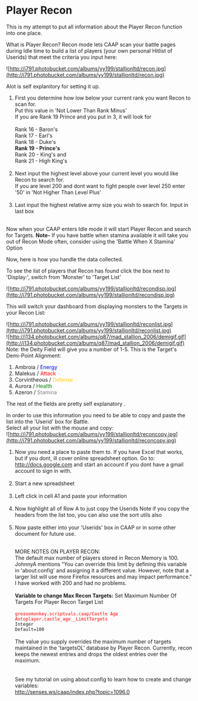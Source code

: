 # Player Recon #

This is my attempt to put all information about the Player Recon function into one place.

What is Player Recon?
Recon mode lets CAAP scan your battle pages during Idle time to build a list of players (your own personal Hitlist of Userids) that meet the criteria you input here:

![http://i791.photobucket.com/albums/yy199/stallionltd/recon.jpg](http://i791.photobucket.com/albums/yy199/stallionltd/recon.jpg)

Alot is self explanitory for setting it up.
<ol>
<li>First you determine how low below your current rank you want Recon to scan for.<br>
Put this value in 'Not Lower Than Rank Minus'<br>
If you are Rank 19 Prince and you put in 3, it will look for <br /><br />
Rank 16 - Baron's<br />
Rank 17 - Earl's<br />
Rank 18 - Duke's<br />
<b>Rank 19 - Prince's</b><br />
Rank 20 - King's    and<br />
Rank 21 - High King's<br />
</li><br />
<li>Next input the highest level above your current level you would like Recon to search for.<br>
If you are level 200 and dont want to fight people over level 250 enter '50' in 'Not Higher Than Level Plus'</li><br />
<li>Last input the highest relative army size you wish to search for. Input in last box</li>
</ol><br />
Now when your CAAP enters Idle mode it will start Player Recon and search for Targets.
<b>Note-</b> If you have battle when stamina available it will take you out of Recon Mode often, consider using the 'Battle When X Stamina' Option

Now, here is how you handle the data collected.

To see the list of players that Recon has found click the box next to 'Display:', switch from 'Monster' to 'Target List'

![http://i791.photobucket.com/albums/yy199/stallionltd/recondisp.jpg](http://i791.photobucket.com/albums/yy199/stallionltd/recondisp.jpg)

This will switch your dashboard from displaying monsters to the Targets in your Recon List:

![http://i791.photobucket.com/albums/yy199/stallionltd/reconlist.jpg](http://i791.photobucket.com/albums/yy199/stallionltd/reconlist.jpg) <br />
![http://i134.photobucket.com/albums/q87/mad_stallion_2006/demigif.gif](http://i134.photobucket.com/albums/q87/mad_stallion_2006/demigif.gif)
Note: the Deity Field will give you a number of 1-5. This is the Target's Demi-Point Alignment:
<ol>
<li>Ambroia / <font color='blue'>Energy</font></li>
<li>Malekus / <font color='red'>Attack</font></li>
<li>Corvintheous / <font color='#ffcc00'>Defense</font></li>
<li>Aurora / <font color='green'>Health</font></li>
<li>Azeron / <font color='grey'>Stamina</font></li>
</ol>
The rest of the fields are pretty self explanatory .

In order to use this information you need to be able to copy and paste the list into the 'Userid' box for Battle.<br />
Select all your list with the mouse and copy:<br />
![http://i791.photobucket.com/albums/yy199/stallionltd/reconcopy.jpg](http://i791.photobucket.com/albums/yy199/stallionltd/reconcopy.jpg)
<br />
<ol>
<li>Now you need a place to paste them to. If you have Excel that works, but if you dont, ill cover online spreadsheet option. Go to: <a href='http://docs.google.com'>http://docs.google.com</a> and start an account if you dont have a gmail account to sign in with.</li><br />
<li>Start a new spreadsheet</li><br />
<li>Left click in cell A1 and paste your information</li><br />
<li>Now highlight all of Row A to just copy the Userids  Note if you copy the headers from the list too, you can also use the sort utils also</li><br />
<li>Now paste either into your 'Userids' box in CAAP or in some other document for future use.</li><br />

MORE NOTES ON PLAYER RECON:<br>
The default max number of players stored in Recon Memory is 100.<br>
JohnnyA mentions "You can override this limit by defining this variable in 'about:config' and assigning it a different value. However, note that a larger list will use more Firefox resources and may impact performance."<br>
I have worked with 200 and had no problems.<br>
<br>
<b>Variable to change Max Recon Targets:</b>
Set Maximum Number Of Targets For Player Recon Target List<br /><br />
<font color='red'><code>greasemonkey.scriptvals.caap/Castle Age Autoplayer.castle_age__LimitTargets</code></font><br />
<code>Integer</code><br />
<code>Default=100</code><br /><br />
The value you supply overrides the maximum number of targets maintained in the 'targetsOL' database by Player Recon.  Currently, recon keeps the newest entries and drops the oldest entries over the maximum.<br>
<br /><br />
See my tutorial on using about:config to learn how to create and change variables:<br>
<a href='http://senses.ws/caap/index.php?topic=1096.0'>http://senses.ws/caap/index.php?topic=1096.0</a>